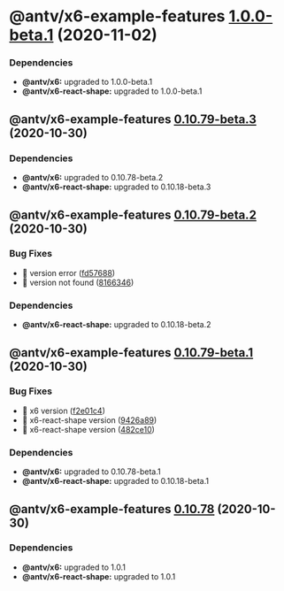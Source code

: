 # @antv/x6-example-features [1.0.0-beta.1](https://github.com/antvis/x6/compare/@antv/x6-example-features@0.10.79-beta.3...@antv/x6-example-features@1.0.0-beta.1) (2020-11-02)





### Dependencies

* **@antv/x6:** upgraded to 1.0.0-beta.1
* **@antv/x6-react-shape:** upgraded to 1.0.0-beta.1

## @antv/x6-example-features [0.10.79-beta.3](https://github.com/antvis/x6/compare/@antv/x6-example-features@0.10.79-beta.2...@antv/x6-example-features@0.10.79-beta.3) (2020-10-30)





### Dependencies

* **@antv/x6:** upgraded to 0.10.78-beta.2
* **@antv/x6-react-shape:** upgraded to 0.10.18-beta.3

## @antv/x6-example-features [0.10.79-beta.2](https://github.com/antvis/x6/compare/@antv/x6-example-features@0.10.79-beta.1...@antv/x6-example-features@0.10.79-beta.2) (2020-10-30)


### Bug Fixes

* 🐛 version error ([fd57688](https://github.com/antvis/x6/commit/fd5768861fedda32d341c774f6e80da67646426f))
* 🐛 version not found ([8166346](https://github.com/antvis/x6/commit/8166346771f11ef5997a6e1ed376987408e57cde))





### Dependencies

* **@antv/x6-react-shape:** upgraded to 0.10.18-beta.2

## @antv/x6-example-features [0.10.79-beta.1](https://github.com/antvis/x6/compare/@antv/x6-example-features@0.10.78...@antv/x6-example-features@0.10.79-beta.1) (2020-10-30)


### Bug Fixes

* 🐛 x6 version ([f2e01c4](https://github.com/antvis/x6/commit/f2e01c44a1f1acd9390c9de0b5ade913cfd8b03b))
* 🐛 x6-react-shape version ([9426a89](https://github.com/antvis/x6/commit/9426a898003f041c22da55439f6b9715731f69f6))
* 🐛 x6-react-shape version ([482ce10](https://github.com/antvis/x6/commit/482ce10f1daeee1a154757c6009295d03363df56))





### Dependencies

* **@antv/x6:** upgraded to 0.10.78-beta.1
* **@antv/x6-react-shape:** upgraded to 0.10.18-beta.1

## @antv/x6-example-features [0.10.78](https://github.com/antvis/x6/compare/@antv/x6-example-features@0.10.77...@antv/x6-example-features@0.10.78) (2020-10-30)





### Dependencies

* **@antv/x6:** upgraded to 1.0.1
* **@antv/x6-react-shape:** upgraded to 1.0.1
